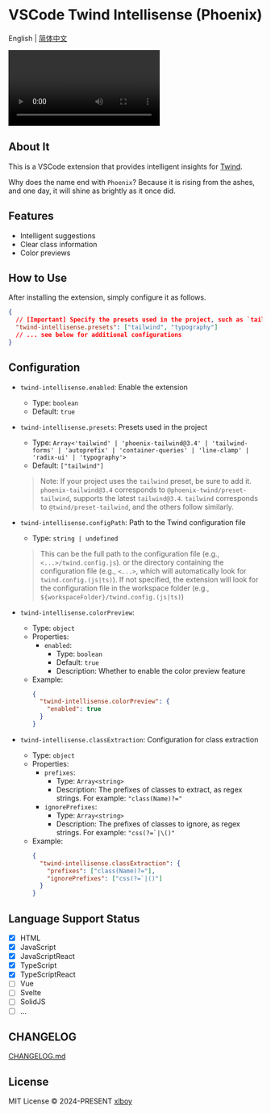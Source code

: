 # VSCode Twind Intellisense (Phoenix)

English | [简体中文](./README.zh.md)

<video src="https://github.com/user-attachments/assets/c5d92bbd-cb25-493f-a251-c4ca664f3f3d"></video>

## About It

This is a VSCode extension that provides intelligent insights for [Twind](https://twind.style).

Why does the name end with `Phoenix`? Because it is rising from the ashes, and one day, it will shine as brightly as it once did.

## Features

- Intelligent suggestions
- Clear class information
- Color previews

## How to Use

After installing the extension, simply configure it as follows.

```json
{
  // [Important] Specify the presets used in the project, such as `tailwind`, ...
  "twind-intellisense.presets": ["tailwind", "typography"]
  // ... see below for additional configurations
}
```

## Configuration

- `twind-intellisense.enabled`: Enable the extension

  - Type: `boolean`
  - Default: `true`

- `twind-intellisense.presets`: Presets used in the project

  - Type: `Array<'tailwind' | 'phoenix-tailwind@3.4' | 'tailwind-forms' | 'autoprefix' | 'container-queries' | 'line-clamp' | 'radix-ui' | 'typography'>`
  - Default: `["tailwind"]`

  > Note: If your project uses the `tailwind` preset, be sure to add it.
  > `phoenix-tailwind@3.4` corresponds to `@phoenix-twind/preset-tailwind`, supports the latest `tailwind@3.4`.
  > `tailwind` corresponds to `@twind/preset-tailwind`, and the others follow similarly.

- `twind-intellisense.configPath`: Path to the Twind configuration file

  - Type: `string | undefined`

  > This can be the full path to the configuration file (e.g., `<...>/twind.config.js`).
  > or the directory containing the configuration file (e.g., `<...>`, which will automatically look for `twind.config.(js|ts)`).
  > If not specified, the extension will look for the configuration file in the workspace folder (e.g., `${workspaceFolder}/twind.config.(js|ts)`)

- `twind-intellisense.colorPreview`:
  - Type: `object`
  - Properties:
    - `enabled`:
      - Type: `boolean`
      - Default: `true`
      - Description: Whether to enable the color preview feature
  - Example:
    ```json
    {
      "twind-intellisense.colorPreview": {
        "enabled": true
      }
    }
    ```
- `twind-intellisense.classExtraction`: Configuration for class extraction

  - Type: `object`
  - Properties:
    - `prefixes`:
      - Type: `Array<string>`
      - Description: The prefixes of classes to extract, as regex strings. For example: `"class(Name)?="`
    - `ignorePrefixes`:
      - Type: `Array<string>`
      - Description: The prefixes of classes to ignore, as regex strings. For example: ``"css(?=`|\()"``
  - Example:
    ```json
    {
      "twind-intellisense.classExtraction": {
        "prefixes": ["class(Name)?="],
        "ignorePrefixes": ["css(?=`|()"]
      }
    }
    ```

## Language Support Status

- [x] HTML
- [x] JavaScript
- [x] JavaScriptReact
- [x] TypeScript
- [x] TypeScriptReact
- [ ] Vue
- [ ] Svelte
- [ ] SolidJS
- [ ] ...

## CHANGELOG

[CHANGELOG.md](https://github.com/xlboy/vscode-twind-intellisense/blob/master/CHANGELOG.md)

## License

MIT License © 2024-PRESENT [xlboy](https://github.com/xlboy)
